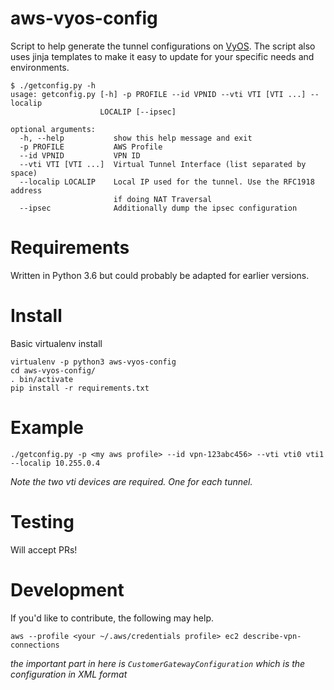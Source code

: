 # aws-vyos-config
Script to help generate the tunnel configurations on [VyOS](https://vyos.io/). The script also uses jinja
templates to make it easy to update for your specific needs and environments.

```
$ ./getconfig.py -h
usage: getconfig.py [-h] -p PROFILE --id VPNID --vti VTI [VTI ...] --localip
                    LOCALIP [--ipsec]

optional arguments:
  -h, --help           show this help message and exit
  -p PROFILE           AWS Profile
  --id VPNID           VPN ID
  --vti VTI [VTI ...]  Virtual Tunnel Interface (list separated by space)
  --localip LOCALIP    Local IP used for the tunnel. Use the RFC1918 address
                       if doing NAT Traversal
  --ipsec              Additionally dump the ipsec configuration
```

# Requirements
Written in Python 3.6 but could probably be adapted for earlier versions.

# Install
Basic virtualenv install
```
virtualenv -p python3 aws-vyos-config
cd aws-vyos-config/
. bin/activate
pip install -r requirements.txt
```

# Example
```
./getconfig.py -p <my aws profile> --id vpn-123abc456> --vti vti0 vti1 --localip 10.255.0.4
```
_Note the two vti devices are required. One for each tunnel._

# Testing
Will accept PRs!

# Development
If you'd like to contribute, the following may help.

```
aws --profile <your ~/.aws/credentials profile> ec2 describe-vpn-connections
```
_the important part in here is `CustomerGatewayConfiguration` which is the configuration in XML format_
